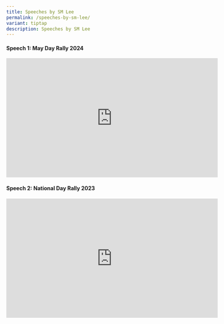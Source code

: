 ```yaml
---
title: Speeches by SM Lee
permalink: /speeches-by-sm-lee/
variant: tiptap
description: Speeches by SM Lee
---
```

<h4><strong>Speech 1: May Day Rally 2024</strong></h4>
<div class="iframe-wrapper">
<iframe height="315" width="560" allowfullscreen="true" frameborder="0" src="https://www.youtube.com/embed/wSWBC4qCfjo?si=UU5dyKCqkJPYkt7a"></iframe>
</div>
<h4><strong>Speech 2: National Day Rally 2023</strong></h4>
<div class="iframe-wrapper">
<iframe height="315" width="560" allowfullscreen="true" frameborder="0" src="https://www.youtube.com/embed/lb71dcKmjSQ?si=HnCB7WP7h5c4BItI"></iframe>
</div>
<p></p>